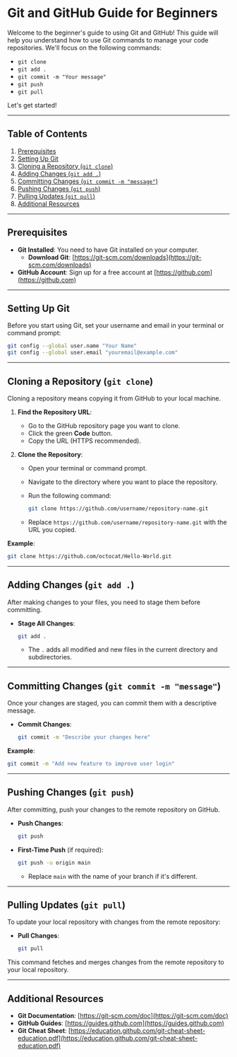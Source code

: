 # Git and GitHub Guide for Beginners

Welcome to the beginner's guide to using Git and GitHub! This guide will help you understand how to use Git commands to manage your code repositories. We'll focus on the following commands:

- `git clone`
- `git add .`
- `git commit -m "Your message"`
- `git push`
- `git pull`

Let's get started!

---

## Table of Contents

1. [Prerequisites](#prerequisites)
2. [Setting Up Git](#setting-up-git)
3. [Cloning a Repository (`git clone`)](#cloning-a-repository-git-clone)
4. [Adding Changes (`git add .`)](#adding-changes-git-add-)
5. [Committing Changes (`git commit -m "message"`)](#committing-changes-git-commit--m-message)
6. [Pushing Changes (`git push`)](#pushing-changes-git-push)
7. [Pulling Updates (`git pull`)](#pulling-updates-git-pull)
8. [Additional Resources](#additional-resources)

---

## Prerequisites

- **Git Installed**: You need to have Git installed on your computer.
  - **Download Git**: [https://git-scm.com/downloads](https://git-scm.com/downloads)
- **GitHub Account**: Sign up for a free account at [https://github.com](https://github.com)

---

## Setting Up Git

Before you start using Git, set your username and email in your terminal or command prompt:

```bash
git config --global user.name "Your Name"
git config --global user.email "youremail@example.com"
```

---

## Cloning a Repository (`git clone`)

Cloning a repository means copying it from GitHub to your local machine.

1. **Find the Repository URL**:
   - Go to the GitHub repository page you want to clone.
   - Click the green **Code** button.
   - Copy the URL (HTTPS recommended).

2. **Clone the Repository**:
   - Open your terminal or command prompt.
   - Navigate to the directory where you want to place the repository.
   - Run the following command:

     ```bash
     git clone https://github.com/username/repository-name.git
     ```

   - Replace `https://github.com/username/repository-name.git` with the URL you copied.

**Example**:

```bash
git clone https://github.com/octocat/Hello-World.git
```

---

## Adding Changes (`git add .`)

After making changes to your files, you need to stage them before committing.

- **Stage All Changes**:

  ```bash
  git add .
  ```

  - The `.` adds all modified and new files in the current directory and subdirectories.

---

## Committing Changes (`git commit -m "message"`)

Once your changes are staged, you can commit them with a descriptive message.

- **Commit Changes**:

  ```bash
  git commit -m "Describe your changes here"
  ```

**Example**:

```bash
git commit -m "Add new feature to improve user login"
```

---

## Pushing Changes (`git push`)

After committing, push your changes to the remote repository on GitHub.

- **Push Changes**:

  ```bash
  git push
  ```

- **First-Time Push** (if required):

  ```bash
  git push -u origin main
  ```

  - Replace `main` with the name of your branch if it's different.

---

## Pulling Updates (`git pull`)

To update your local repository with changes from the remote repository:

- **Pull Changes**:

  ```bash
  git pull
  ```

This command fetches and merges changes from the remote repository to your local repository.

---

## Additional Resources

- **Git Documentation**: [https://git-scm.com/doc](https://git-scm.com/doc)
- **GitHub Guides**: [https://guides.github.com](https://guides.github.com)
- **Git Cheat Sheet**: [https://education.github.com/git-cheat-sheet-education.pdf](https://education.github.com/git-cheat-sheet-education.pdf)
